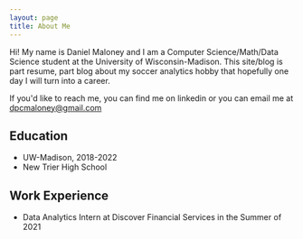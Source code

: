 ```yaml
---
layout: page
title: About Me
---
```


Hi! My name is Daniel Maloney and I am a Computer Science/Math/Data Science student at the University of Wisconsin-Madison. This site/blog is part resume, part blog about my soccer analytics hobby that hopefully one day I will turn into a career.

If you'd like to reach me, you can find me on linkedin or you can email me at dpcmaloney@gmail.com


## Education

* UW-Madison, 2018-2022
* New Trier High School

## Work Experience

* Data Analytics Intern at Discover Financial Services in the Summer of 2021
